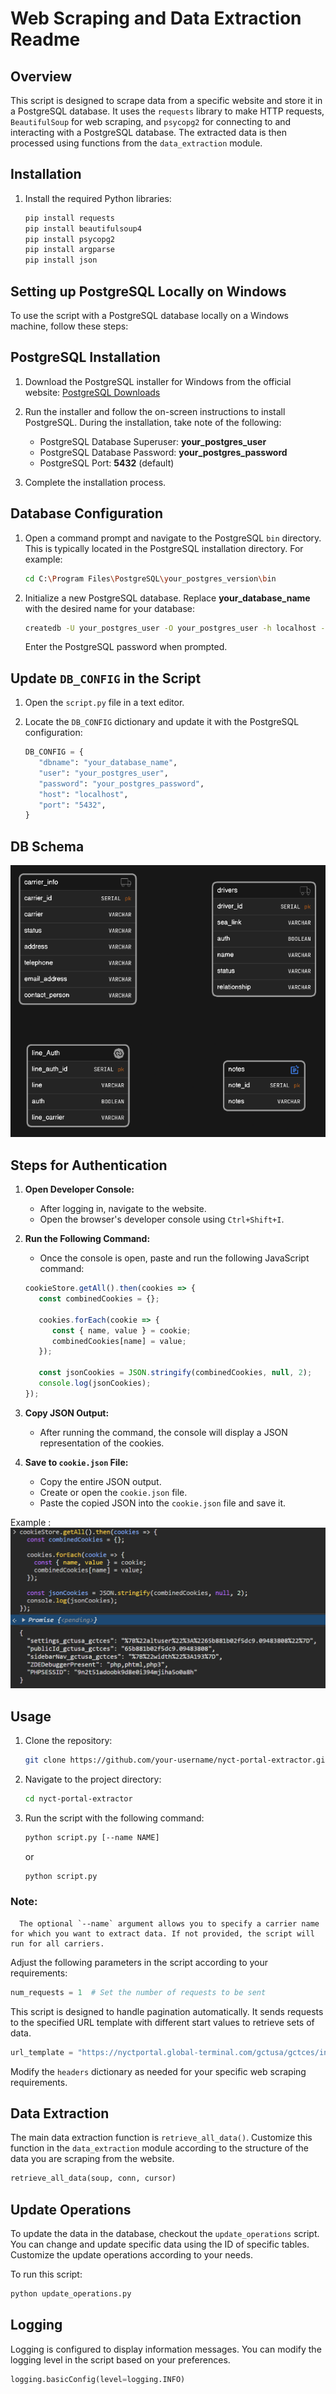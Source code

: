 # Web Scraping and Data Extraction Readme

## Overview

This script is designed to scrape data from a specific website and store it in a PostgreSQL database. It uses the `requests` library to make HTTP requests, `BeautifulSoup` for web scraping, and `psycopg2` for connecting to and interacting with a PostgreSQL database. The extracted data is then processed using functions from the `data_extraction` module.

## Installation

1. Install the required Python libraries:

   ```bash
   pip install requests
   pip install beautifulsoup4
   pip install psycopg2
   pip install argparse
   pip install json
   ```

## Setting up PostgreSQL Locally on Windows

To use the script with a PostgreSQL database locally on a Windows machine, follow these steps:

## PostgreSQL Installation

   1. Download the PostgreSQL installer for Windows from the official website: [PostgreSQL Downloads](https://www.postgresql.org/download/windows/)

   2. Run the installer and follow the on-screen instructions to install PostgreSQL. During the installation, take note of the following:

      - PostgreSQL Database Superuser: **your_postgres_user**
      - PostgreSQL Database Password: **your_postgres_password**
      - PostgreSQL Port: **5432** (default)

   3. Complete the installation process.

## Database Configuration

   1. Open a command prompt and navigate to the PostgreSQL `bin` directory. This is typically located in the PostgreSQL installation directory. For example:

      ```bash
      cd C:\Program Files\PostgreSQL\your_postgres_version\bin
      ```

   2. Initialize a new PostgreSQL database. Replace **your_database_name** with the desired name for your database:

      ```bash
      createdb -U your_postgres_user -O your_postgres_user -h localhost -p 5432 your_database_name
      ```

      Enter the PostgreSQL password when prompted.

## Update `DB_CONFIG` in the Script

   1. Open the `script.py` file in a text editor.

   2. Locate the `DB_CONFIG` dictionary and update it with the PostgreSQL configuration:

      ```python
      DB_CONFIG = {
         "dbname": "your_database_name",
         "user": "your_postgres_user",
         "password": "your_postgres_password",
         "host": "localhost",
         "port": "5432",
      }
      ```

## DB Schema

   ![db_Schema](./images/image.png)

## Steps for Authentication

   1. **Open Developer Console:**
      - After logging in, navigate to the website.
      - Open the browser's developer console using `Ctrl+Shift+I`.

   2. **Run the Following Command:**
      - Once the console is open, paste and run the following JavaScript command:

      ```javascript
      cookieStore.getAll().then(cookies => {
         const combinedCookies = {};

         cookies.forEach(cookie => {
            const { name, value } = cookie;
            combinedCookies[name] = value;
         });

         const jsonCookies = JSON.stringify(combinedCookies, null, 2);
         console.log(jsonCookies);
      });
      ```

   3. **Copy JSON Output:**
      - After running the command, the console will display a JSON representation of the cookies.

   4. **Save to `cookie.json` File:**
      - Copy the entire JSON output.
      - Create or open the `cookie.json` file.
      - Paste the copied JSON into the `cookie.json` file and save it.

   Example :
   ![cookies](./images/image-1.png)

## Usage

   1. Clone the repository:

      ```bash
      git clone https://github.com/your-username/nyct-portal-extractor.git
      ```

   2. Navigate to the project directory:

      ```bash
      cd nyct-portal-extractor
      ```

   3. Run the script with the following command:

      ```bash
      python script.py [--name NAME]
      ```

      or 

      ```bash
      python script.py
      ```

  ### Note:
      The optional `--name` argument allows you to specify a carrier name for which you want to extract data. If not provided, the script will run for all carriers.


   Adjust the following parameters in the script according to your requirements:

   ```python
   num_requests = 1  # Set the number of requests to be sent
   ```

   This script is designed to handle pagination automatically. It sends requests to the specified URL template with different start values to retrieve sets of data.

   ```python
   url_template = "https://nyctportal.global-terminal.com/gctusa/gctces/index.php?pageId=37&q=*&start={}&count=20"
   ```

   Modify the `headers` dictionary as needed for your specific web scraping requirements.

## Data Extraction

The main data extraction function is `retrieve_all_data()`. Customize this function in the `data_extraction` module according to the structure of the data you are scraping from the website.

```python
retrieve_all_data(soup, conn, cursor)
```

## Update Operations

To update the data in the database, checkout the `update_operations` script. You can change and update specific data using the ID of specific tables. Customize the update operations according to your needs.

To run this script:

   ```bash
   python update_operations.py
   ```

## Logging

Logging is configured to display information messages. You can modify the logging level in the script based on your preferences.

   ```python
   logging.basicConfig(level=logging.INFO)
   ```